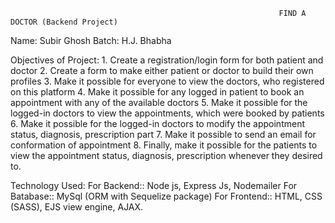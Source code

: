                                                               	FIND A DOCTOR (Backend Project)
							
Name: Subir Ghosh
Batch: H.J. Bhabha

Objectives of Project:
	1. Create a registration/login form for both patient and doctor
	2. Create a form to make either patient or doctor to build their own profiles
	3. Make it possible for everyone to view the doctors, who registered on this platform
	4. Make it possible for any logged in patient to book an appointment with any of the available doctors
	5. Make it possible for the logged-in doctors to view the appointments, which were booked by patients
	6. Make it possible for the logged-in doctors to modify the appointment status, diagnosis, prescription part
	7. Make it possible to send an email for conformation of appointment
	8. Finally, make it possible for the patients to view the appointment status, diagnosis, prescription whenever they desired to.
	
Technology Used:
	For Backend:: Node js, Express Js, Nodemailer
	For Batabase:: MySql (ORM with Sequelize package)
	For Frontend::  HTML, CSS (SASS), EJS view engine, AJAX.
	
	
